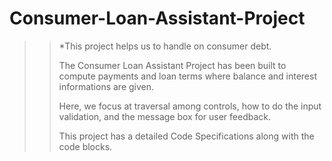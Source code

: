 # Consumer-Loan-Assistant-Project
>>*This project helps us to handle on consumer debt. 
>>
>>The Consumer Loan Assistant Project has been built to compute payments and loan terms where balance and interest informations are given. 
>>
>>Here, we focus at traversal among controls, how to do the input validation, and the message box for user feedback. 
>>
>>This project has a detailed Code Specifications along with the code blocks.
